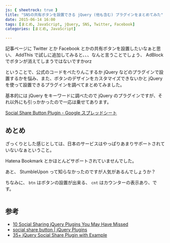 ```yaml
---
js: { sheetrock: true }
title: "SNSの共有ボタンを設置できる jQuery (他も含む) プラグインをまとめてみた"
date: 2015-06-14 16:00
tags: [まとめ, JavaScript, jQuery, SNS, Twitter, Facebook]
categories: [まとめ, JavaScript]

---
```


記事ページに Twitter とか Facebook とかの共有ボタンを設置したいなぁと思い、 AddThis で試しに追加してみると、、、なんと言うことでしょう、 AdBlock でボタンが消えてしまうではないですかorz

ということで、公式のコードをぺたりんこするか jQuery などのプラグインで設置するかを悩み、また、ボタンのデザインをカスタマイズできないかと jQuery を使って設置できるプラグインを調べてまとめてみました。

基本的には jQuery をキーワードに調べたので jQuery のプラグインですが、それ以外にも引っかかったので一応は乗せてあります。

[Social Share Button Plugin - Google スプレッドシート](https://docs.google.com/spreadsheets/d/1_tXrnlwV5Vbql-5yEgcPZ3q7PcIlV6DxHD4BJLExUgc/edit?usp=sharing)

## めとめ

ざっくりとした感じとしては、日本のサービスはやっぱりあまりサポートされていないなぁということ。

Hatena Bookmark とかほとんどサポートされていませんでした。

あと、 StumbleUpon って知らなかったのですが人気があるんでしょうか？

ちなみに、 `btn` はボタンの設置が出来る、 `cnt` はカウンターの表示あり、です。

<table class="table table-bordered table-hover table-condensed table-striped" data-sheetrock="https://docs.google.com/spreadsheets/d/1_tXrnlwV5Vbql-5yEgcPZ3q7PcIlV6DxHD4BJLExUgc/edit#gid=0"></table>

## 参考

* [10 Social Sharing jQuery Plugins You May Have Missed](http://www.sitepoint.com/10-social-sharing-jquery-plugins-missed/)
* [social share button | jQuery Plugins](http://jquery-plugins.net/tag/social-share-button)
* [35+ jQuery Social Share Plugin with Example](http://www.jqueryrain.com/demo/jquery-social-share-plugin/)
